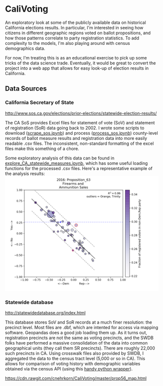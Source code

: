 # CaliVoting

An exploratory look at some of the publicly available data on historical California elections results. In particular, I'm interested in seeing how citizens in different geographic regions voted on ballot propositions, and how those patterns correlate to party registration statistics. To add complexity to the models, I'm also playing around with census demographics data.

For now, I'm treating this is as an educational exercise to pick up some tricks of the data science trade. Eventually, it would be great to convert the project into a web app that allows for easy look-up of election results in California.

## Data Sources

### California Secretary of State
http://www.sos.ca.gov/elections/prior-elections/statewide-election-results/

The CA SoS provides Excel files for statement of vote (SoV) and statement of registration (SoR) data going back to 2002. I wrote some scripts to download ([scrape_sos.ipynb](./scrape_sos.ipynb)) and process ([process_sos.ipynb](./process_sos.ipynb)) county-level records of ballot measure results and registration data into more easily readable .csv files. The inconsistent, non-standard formatting of the excel files make this something of a chore.

Some exploratory analysis of this data can be found in [explore_CA_statewide_measures.ipynb](./explore_CA_statewide_measures.ipynb), which has some useful loading functions for the processed .csv files. Here's a representative example of the analysis results:
![prop 56 county](plots/2016-Proposition_63.png)

### Statewide database
http://statewidedatabase.org/index.html

This database stores SoV and SoR records at a much finer resolution: the precinct level. Most files are .dbf, which are intented for access via mapping software. Geopandas does a good job loading them up. As it turns out, registration precincts are not the same as voting precincts, and the SWDB folks have performed a massive consolidation of the data into common geographical units (they call them SR precincts). There are roughly 22,000 such precincts in CA. Using crosswalk files also provided by SWDB, I aggregated the data to the census tract level (5,000 or so in CA). This allows for comparison of voting history with demographic variables obtained via the census API (using this [handy python wrapper](https://pypi.org/project/census/)).



https://cdn.rawgit.com/cnehrkorn/CaliVoting/master/prop56_map.html

